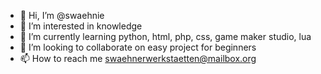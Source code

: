 - 👋 Hi, I’m @swaehnie
- 👀 I’m interested in knowledge
- 🌱 I’m currently learning python, html, php, css, game maker studio, lua
- 💞️ I’m looking to collaborate on easy project for beginners
- 📫 How to reach me swaehnerwerkstaetten@mailbox.org

<!---
swaehnie/swaehnie is a ✨ special ✨ repository because its `README.md` (this file) appears on your GitHub profile.
You can click the Preview link to take a look at your changes.
--->
